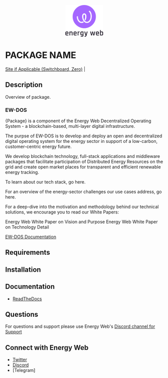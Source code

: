 <p align="center">
  <a href="https://www.energyweb.org" target="blank"><img src="./images/EW.png" width="120" alt="Energy Web Foundation Logo" /></a>
</p>


# PACKAGE NAME

[Site if Applicable (Switchboard, Zero)](https://lodash.com/) |

## Description
Overview of package. 

### EW-DOS
{Package} is a component of the Energy Web Decentralized Operating System - a blockchain-based, multi-layer digital infrastructure. 

The purpse of EW-DOS is to develop and deploy an open and decentralized digital operating system for the energy sector in support of a low-carbon, customer-centric energy future. 

We develop blockchain technology, full-stack applications and middleware packages that facilitate participation of Distributed Energy Resources on the grid and create open market places for transparent and efficient renewable energy tracking.

To learn about our tech stack, go here.  

For an overview of the energy-sector challenges our use cases address, go here. 

For a deep-dive into the motivation and methodology behind our technical solutions, we encourage you to read our White Papers:

Energy Web White Paper on Vision and Purpose
Energy Web  White Paper on Technology Detail

[EW-DOS Documentation](https://energy-web-foundation.gitbook.io/energy-web/-Me5n8Kxt3p0Xnzcxm90/)

## Requirements

## Installation

## Documentation
- [ReadTheDocs](https://origins.readthedocs.io/en/latest/)

## Questions 
For questions and support please use Energy Web's [Discord channel for Support](https://discord.com/channels/706103009205288990/843970822254362664)

## Connect with Energy Web
- [Twitter](https://twitter.com/energywebx)
- [Discord](https://discord.com/channels/706103009205288990/843970822254362664)
- [Telegram]

